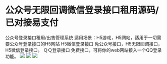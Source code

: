 # 公众号无限回调微信登录接口租用源码/已对接易支付

公众号登录接口租用/出售管理系统
适用场景：H5游戏，H5网站，适用于一切需要公众号登录接口的H5网站
H5微信登录接口
免公众号接口，H5无限回调接口，H5微信登录接口。
ＱＱ登录接口
免费接口，可将你的web网站接入一个QQ登录功能。
[![](https://wukongymw.com/wp-content/uploads/2023/03/1679156892-b7932d77acd7c94.webp)](https://wukongymw.com/wp-content/uploads/2023/03/1679156892-b7932d77acd7c94.webp)
[![](https://wukongymw.com/wp-content/uploads/2023/03/1679156892-8ed9c7c89d5a8c6.webp)](https://wukongymw.com/wp-content/uploads/2023/03/1679156892-8ed9c7c89d5a8c6.webp)
[![](https://wukongymw.com/wp-content/uploads/2023/03/1679156891-29a5294c94e3a32.webp)](https://wukongymw.com/wp-content/uploads/2023/03/1679156891-29a5294c94e3a32.webp)